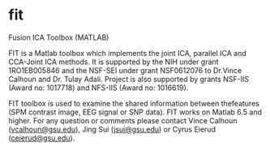 # fit
Fusion ICA Toolbox (MATLAB)


FIT is a Matlab toolbox which implements the joint ICA, parallel ICA and CCA-Joint ICA methods. It is supported by the NIH under grant 1RO1EB005846 and the NSF-SEI under grant NSF0612076 to Dr.Vince Calhoun and Dr. Tulay Adali. Project is also supported by grants NSF-IIS (Award no: 1017718) and NFS-IIS (Award no: 1016619).

FIT toolbox is used to examine the shared information between thefeatures (SPM contrast image, EEG signal or SNP data). FIT works on Matlab 6.5 and higher. For any question or comments please contact Vince Calhoun (vcalhoun@gsu.edu), Jing Sui (jsui@gsu.edu) or Cyrus Eierud (ceierud@gsu.edu).
